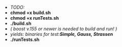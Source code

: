 - _TODO:_
- **chmod +x build.sh**
- **chmod +x runTests.sh**
- **./build.sh**
- _( boost v.155 or newer is needed to build and run! )_
- _yields: binaries for test:**Simple, Gauss, Strassen**_
- **./runTests.sh**



